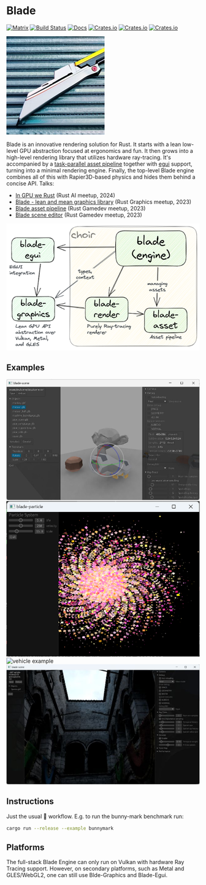 # Blade

[![Matrix](https://img.shields.io/static/v1?label=dev&message=%23blade&color=blueviolet&logo=matrix)](https://matrix.to/#/#blade-dev:matrix.org)
[![Build Status](https://github.com/kvark/blade/workflows/check/badge.svg)](https://github.com/kvark/blade/actions)
[![Docs](https://docs.rs/blade/badge.svg)](https://docs.rs/blade)
[![Crates.io](https://img.shields.io/crates/v/blade.svg?label=blade)](https://crates.io/crates/blade)
[![Crates.io](https://img.shields.io/crates/v/blade-graphics.svg?label=blade-graphics)](https://crates.io/crates/blade-graphics)
[![Crates.io](https://img.shields.io/crates/v/blade-render.svg?label=blade-render)](https://crates.io/crates/blade-render)

![](logo.png)

Blade is an innovative rendering solution for Rust. It starts with a lean low-level GPU abstraction focused at ergonomics and fun. It then grows into a high-level rendering library that utilizes hardware ray-tracing. It's accompanied by a [task-parallel asset pipeline](https://youtu.be/1DiA3OYqvqU) together with [egui](https://www.egui.rs/) support, turning into a minimal rendering engine. Finally, the top-level Blade engine combines all of this with Rapier3D-based physics and hides them behind a concise API. Talks:
- [In GPU we Rust](https://youtu.be/92mwRCXvMVk) (Rust AI meetup, 2024)
- [Blade - lean and mean graphics library](https://youtu.be/63dnzjw4azI?t=623) (Rust Graphics meetup, 2023)
- [Blade asset pipeline](https://youtu.be/1DiA3OYqvqU) (Rust Gamedev meetup, 2023)
- [Blade scene editor](https://www.youtube.com/watch?v=Q5IUOvuXoC8) (Rust Gamedev meetup, 2023)

![architecture](https://raw.githubusercontent.com/kvark/blade/main/docs/architecture2.png)

## Examples

![scene editor](../blade-egui/etc/scene-editor.jpg)
![particle example](../blade-graphics/etc/particles.png)
![vehicle example](vehicle-colliders.jpg)
![sponza scene](../blade-render/etc/sponza.jpg)

## Instructions

Just the usual :crab: workflow. E.g. to run the bunny-mark benchmark run:

```bash
cargo run --release --example bunnymark
```

## Platforms

The full-stack Blade Engine can only run on Vulkan with hardware Ray Tracing support.
However, on secondary platforms, such as Metal and GLES/WebGL2, one can still use Blde-Graphics and Blade-Egui.

